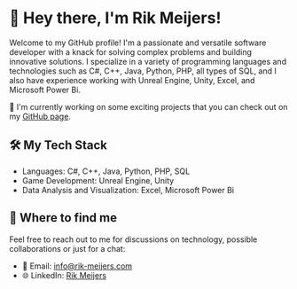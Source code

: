 # 👋 Hey there, I'm Rik Meijers!

Welcome to my GitHub profile! I'm a passionate and versatile software developer with a knack for solving complex problems and building innovative solutions. I specialize in a variety of programming languages and technologies such as C#, C++, Java, Python, PHP, all types of SQL, and I also have experience working with Unreal Engine, Unity, Excel, and Microsoft Power Bi.

🔭 I'm currently working on some exciting projects that you can check out on my [GitHub page](https://github.com/fronskyofficial).

## 🛠️ My Tech Stack

- Languages: C#, C++, Java, Python, PHP, SQL
- Game Development: Unreal Engine, Unity
- Data Analysis and Visualization: Excel, Microsoft Power Bi

## 💼 Where to find me

Feel free to reach out to me for discussions on technology, possible collaborations or just for a chat:

- 📧 Email: [info@rik-meijers.com](mailto:info@rik-meijers.com)
- 🌐 LinkedIn: [Rik Meijers](https://www.linkedin.com/in/rikmeijers/)
